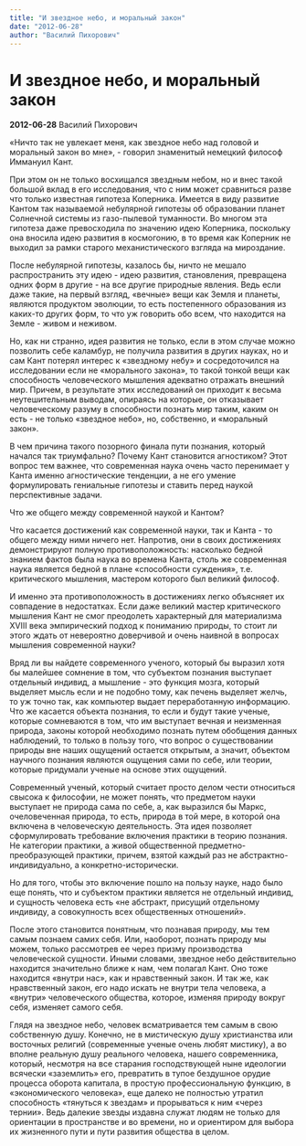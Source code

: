```yaml
---
title: "И звездное небо, и моральный закон"
date: "2012-06-28"
author: "Василий Пихорович"
---
```


# И звездное небо, и моральный закон

**2012-06-28** Василий Пихорович

«Ничто так не увлекает меня, как звездное небо над головой и моральный закон во мне», - говорил знаменитый немецкий философ Иммануил Кант.

 При этом он не только восхищался звездным небом, но и внес такой большой вклад в его исследования, что с ним может сравниться разве что только известная гипотеза Коперника. Имеется в виду развитие Кантом так называемой небулярной гипотезы об образовании планет Солнечной системы из газо-пылевой туманности. Во многом эта гипотеза даже превосходила по значению идею Коперника, поскольку она вносила идею развития в космогонию, в то время как Коперник не выходил за рамки старого механистического взгляда на мироздание.

 После небулярной гипотезы, казалось бы, ничто не мешало распространить эту идею - идею развития, становления, превращена одних форм в другие - на все другие природные явления. Ведь если даже такие, на первый взгляд, «вечные» вещи как Земля и планеты, являются продуктом эволюции, то есть постепенного образования из каких-то других форм, то что уж говорить обо всем, что находится на Земле - живом и неживом.

 Но, как ни странно, идея развития не только, если в этом случае можно позволить себе каламбур, не получила развития в других науках, но и сам Кант потерял интерес к «звездному небу» и сосредоточился на исследовании если не «морального закона», то такой тонкой вещи как способность человеческого мышления адекватно отражать внешний мир. Причем, в результате этих исследований он приходит к весьма неутешительным выводам, опираясь на которые, он отказывает человеческому разуму в способности познать мир таким, каким он есть - не только «звездное небо», но, собственно, и «моральный закон».

 В чем причина такого позорного финала пути познания, который начался так триумфально? Почему Кант становится агностиком? Этот вопрос тем важнее, что современная наука очень часто перенимает у Канта именно агностические тенденции, а не его умение формулировать гениальные гипотезы и ставить перед наукой перспективные задачи.

 Что же общего между современной наукой и Кантом?

 Что касается достижений как современной науки, так и Канта - то общего между ними ничего нет. Напротив, они в своих достижениях демонстрируют полную противоположность: насколько бедной знанием фактов была наука во времена Канта, столь же современная наука является бедной в плане «способности суждения», т.е. критического мышления, мастером которого был великий философ.

 И именно эта противоположность в достижениях легко объясняет их совпадение в недостатках. Если даже великий мастер критического мышления Кант не смог преодолеть характерный для материализма XVIII века эмпирический подход к пониманию природы, то стоит ли этого ждать от невероятно доверчивой и очень наивной в вопросах мышления современной науки?

 Вряд ли вы найдете современного ученого, который бы выразил хотя бы малейшее сомнение в том, что субъектом познания выступает отдельный индивид, а мышление - это функция мозга, который выделяет мысль если и не подобно тому, как печень выделяет желчь, то уж точно так, как компьютер выдает переработанную информацию. Что же касается объекта познания, то если и будут такие ученые, которые сомневаются в том, что им выступает вечная и неизменная природа, законы которой необходимо познать путем обобщения данных наблюдений, то только в пользу того, что вопрос о существовании природы вне наших ощущений остается открытым, а значит, объектом научного познания являются ощущения сами по себе, или теории, которые придумали ученые на основе этих ощущений.

 Современный ученый, который считает просто делом чести относиться свысока к философии, не может понять, что предметом науки выступает не природа сама по себе, а, как выразился бы Маркс, очеловеченная природа, то есть, природа в той мере, в которой она включена в человеческую деятельность. Эта идея позволяет сформулировать требование включения практики в теорию познания. Не категории практики, а живой общественной предметно-преобразующей практики, причем, взятой каждый раз не абстрактно-индивидуально, а конкретно-исторически.

 Но для того, чтобы это включение пошло на пользу науке, надо было еще понять, что и субъектом практики является не отдельный индивид, и сущность человека есть «не абстракт, присущий отдельному индивиду, а совокупность всех общественных отношений».

 После этого становится понятным, что познавая природу, мы тем самым познаем самих себя. Или, наоборот, познать природу мы можем, только рассмотрев ее через призму производства человеческой сущности. Иными словами, звездное небо действительно находится значительно ближе к нам, чем полагал Кант. Оно тоже находится «внутри нас», как и нравственный закон. И так же, как нравственный закон, его надо искать не внутри тела человека, а «внутри» человеческого общества, которое, изменяя природу вокруг себя, изменяет самого себя.

 Глядя на звездное небо, человек всматривается тем самым в свою собственную душу. Конечно, не в мистическую душу христианства или восточных религий (современные ученые очень любят мистику), а во вполне реальную душу реального человека, нашего современника, который, несмотря на все старания господствующей ныне идеологии всячески «заземлить» его, превратить в тупое бездушное орудие процесса оборота капитала, в простую профессиональную функцию, в «экономического человека», еще далеко не полностью утратил способность «тянуться к звездам» и прорываться к ним «через тернии». Ведь далекие звезды издавна служат людям не только для ориентации в пространстве и во времени, но и ориентиром для выбора их жизненного пути и пути развития общества в целом.